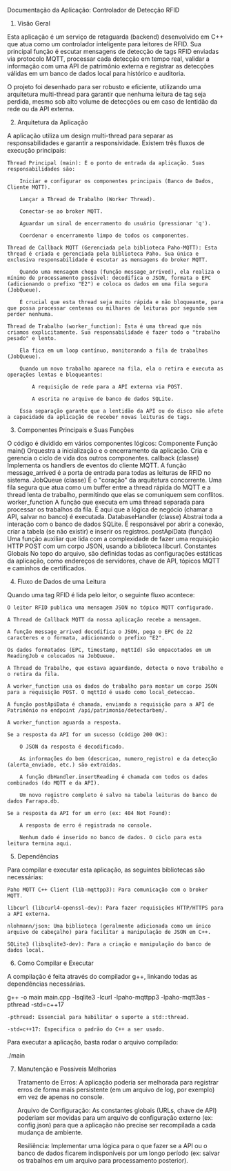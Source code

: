 Documentação da Aplicação: Controlador de Detecção RFID

1. Visão Geral

Esta aplicação é um serviço de retaguarda (backend) desenvolvido em C++ que atua como um controlador inteligente para leitores de RFID. Sua principal função é escutar mensagens de detecção de tags RFID enviadas via protocolo MQTT, processar cada detecção em tempo real, validar a informação com uma API de patrimônio externa e registrar as detecções válidas em um banco de dados local para histórico e auditoria.

O projeto foi desenhado para ser robusto e eficiente, utilizando uma arquitetura multi-thread para garantir que nenhuma leitura de tag seja perdida, mesmo sob alto volume de detecções ou em caso de lentidão da rede ou da API externa.

2. Arquitetura da Aplicação

A aplicação utiliza um design multi-thread para separar as responsabilidades e garantir a responsividade. Existem três fluxos de execução principais:

    Thread Principal (main): É o ponto de entrada da aplicação. Suas responsabilidades são:

        Iniciar e configurar os componentes principais (Banco de Dados, Cliente MQTT).

        Lançar a Thread de Trabalho (Worker Thread).

        Conectar-se ao broker MQTT.

        Aguardar um sinal de encerramento do usuário (pressionar 'q').

        Coordenar o encerramento limpo de todos os componentes.

    Thread de Callback MQTT (Gerenciada pela biblioteca Paho-MQTT): Esta thread é criada e gerenciada pela biblioteca Paho. Sua única e exclusiva responsabilidade é escutar as mensagens do broker MQTT.

        Quando uma mensagem chega (função message_arrived), ela realiza o mínimo de processamento possível: decodifica o JSON, formata o EPC (adicionando o prefixo "E2") e coloca os dados em uma fila segura (JobQueue).

        É crucial que esta thread seja muito rápida e não bloqueante, para que possa processar centenas ou milhares de leituras por segundo sem perder nenhuma.

    Thread de Trabalho (worker_function): Esta é uma thread que nós criamos explicitamente. Sua responsabilidade é fazer todo o "trabalho pesado" e lento.

        Ela fica em um loop contínuo, monitorando a fila de trabalhos (JobQueue).

        Quando um novo trabalho aparece na fila, ela o retira e executa as operações lentas e bloqueantes:

            A requisição de rede para a API externa via POST.

            A escrita no arquivo de banco de dados SQLite.

        Essa separação garante que a lentidão da API ou do disco não afete a capacidade da aplicação de receber novas leituras de tags.

3. Componentes Principais e Suas Funções

O código é dividido em vários componentes lógicos:
Componente	Função
main()	Orquestra a inicialização e o encerramento da aplicação. Cria e gerencia o ciclo de vida dos outros componentes.
callback (classe)	Implementa os handlers de eventos do cliente MQTT. A função message_arrived é a porta de entrada para todas as leituras de RFID no sistema.
JobQueue (classe)	É o "coração" da arquitetura concorrente. Uma fila segura que atua como um buffer entre a thread rápida do MQTT e a thread lenta de trabalho, permitindo que elas se comuniquem sem conflitos.
worker_function	A função que executa em uma thread separada para processar os trabalhos da fila. É aqui que a lógica de negócio (chamar a API, salvar no banco) é executada.
DatabaseHandler (classe)	Abstrai toda a interação com o banco de dados SQLite. É responsável por abrir a conexão, criar a tabela (se não existir) e inserir os registros.
postApiData (função)	Uma função auxiliar que lida com a complexidade de fazer uma requisição HTTP POST com um corpo JSON, usando a biblioteca libcurl.
Constantes Globais	No topo do arquivo, são definidas todas as configurações estáticas da aplicação, como endereços de servidores, chave de API, tópicos MQTT e caminhos de certificados.

4. Fluxo de Dados de uma Leitura

Quando uma tag RFID é lida pelo leitor, o seguinte fluxo acontece:

    O leitor RFID publica uma mensagem JSON no tópico MQTT configurado.

    A Thread de Callback MQTT da nossa aplicação recebe a mensagem.

    A função message_arrived decodifica o JSON, pega o EPC de 22 caracteres e o formata, adicionando o prefixo "E2".

    Os dados formatados (EPC, timestamp, mqttId) são empacotados em um ReadingJob e colocados na JobQueue.

    A Thread de Trabalho, que estava aguardando, detecta o novo trabalho e o retira da fila.

    A worker_function usa os dados do trabalho para montar um corpo JSON para a requisição POST. O mqttId é usado como local_deteccao.

    A função postApiData é chamada, enviando a requisição para a API de Patrimônio no endpoint /api/patrimonio/detectarbem/.

    A worker_function aguarda a resposta.

    Se a resposta da API for um sucesso (código 200 OK):

        O JSON da resposta é decodificado.

        As informações do bem (descricao, numero_registro) e da detecção (alerta_enviado, etc.) são extraídas.

        A função dbHandler.insertReading é chamada com todos os dados combinados (do MQTT e da API).

        Um novo registro completo é salvo na tabela leituras do banco de dados Farrapo.db.

    Se a resposta da API for um erro (ex: 404 Not Found):

        A resposta de erro é registrada no console.

        Nenhum dado é inserido no banco de dados. O ciclo para esta leitura termina aqui.

5. Dependências

Para compilar e executar esta aplicação, as seguintes bibliotecas são necessárias:

    Paho MQTT C++ Client (lib-mqttpp3): Para comunicação com o broker MQTT.

    libcurl (libcurl4-openssl-dev): Para fazer requisições HTTP/HTTPS para a API externa.

    nlohmann/json: Uma biblioteca (geralmente adicionada como um único arquivo de cabeçalho) para facilitar a manipulação de JSON em C++.

    SQLite3 (libsqlite3-dev): Para a criação e manipulação do banco de dados local.

6. Como Compilar e Executar

A compilação é feita através do compilador g++, linkando todas as dependências necessárias.

g++ -o main main.cpp -lsqlite3 -lcurl -lpaho-mqttpp3 -lpaho-mqtt3as -pthread -std=c++17

    -pthread: Essencial para habilitar o suporte a std::thread.

    -std=c++17: Especifica o padrão do C++ a ser usado.

Para executar a aplicação, basta rodar o arquivo compilado:

./main

7. Manutenção e Possíveis Melhorias

    Tratamento de Erros: A aplicação poderia ser melhorada para registrar erros de forma mais persistente (em um arquivo de log, por exemplo) em vez de apenas no console.

    Arquivo de Configuração: As constantes globais (URLs, chave de API) poderiam ser movidas para um arquivo de configuração externo (ex: config.json) para que a aplicação não precise ser recompilada a cada mudança de ambiente.

    Resiliência: Implementar uma lógica para o que fazer se a API ou o banco de dados ficarem indisponíveis por um longo período (ex: salvar os trabalhos em um arquivo para processamento posterior).
